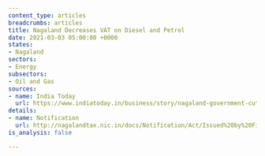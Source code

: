 ```yaml
---
content_type: articles
breadcrumbs: articles
title: Nagaland Decreases VAT on Diesel and Petrol
date: 2021-03-03 05:00:00 +0000
states:
- Nagaland
sectors:
- Energy
subsectors:
- Oil and Gas
sources:
- name: India Today
  url: https://www.indiatoday.in/business/story/nagaland-government-cuts-taxes-on-petrol-and-diesel-1771900-2021-02-22
details:
- name: Notification
  url: http://nagalandtax.nic.in/docs/Notification/Act/Issued%20by%20Finance%20Department/Petroleum/2021/petro%20rate%20latest.jpg
is_analysis: false

---
```

